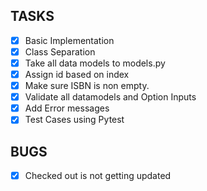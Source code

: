 ## TASKS

- [X] Basic Implementation
- [X] Class Separation
- [X] Take all data models to models.py
- [X] Assign id based on index 
- [X] Make sure ISBN is non empty.
- [X] Validate all datamodels and Option Inputs
- [X] Add Error messages
- [X] Test Cases using Pytest

## BUGS
- [X] Checked out is not getting updated